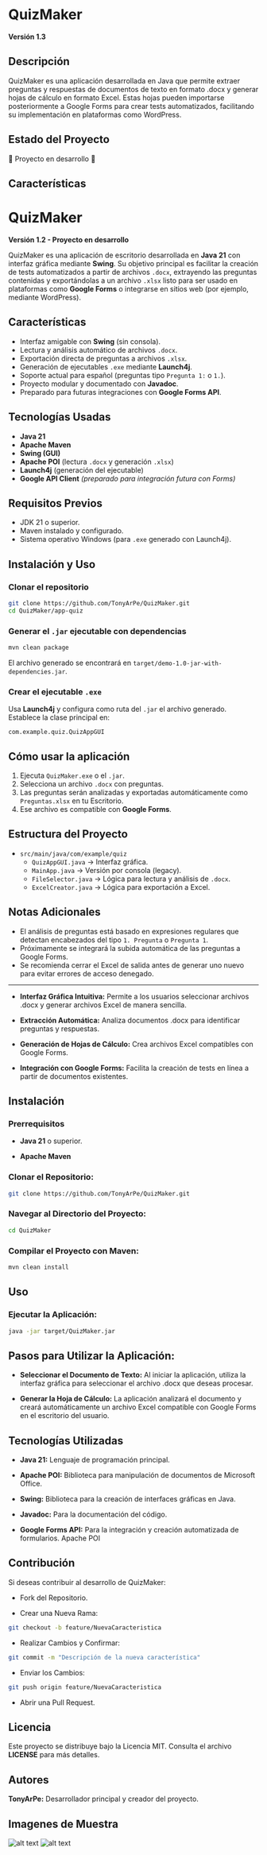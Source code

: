 # QuizMaker

**Versión 1.3**
## Descripción

QuizMaker es una aplicación desarrollada en Java que permite extraer preguntas y respuestas de documentos de texto en formato .docx y generar hojas de cálculo en formato Excel. Estas hojas pueden importarse posteriormente a Google Forms para crear tests automatizados, facilitando su implementación en plataformas como WordPress.​
## Estado del Proyecto

**:construction:** Proyecto en desarrollo :construction:​
## Características
# QuizMaker

**Versión 1.2 - Proyecto en desarrollo**

QuizMaker es una aplicación de escritorio desarrollada en **Java 21** con interfaz gráfica mediante **Swing**. Su objetivo principal es facilitar la creación de tests automatizados a partir de archivos `.docx`, extrayendo las preguntas contenidas y exportándolas a un archivo `.xlsx` listo para ser usado en plataformas como **Google Forms** o integrarse en sitios web (por ejemplo, mediante WordPress).

## Características

- Interfaz amigable con **Swing** (sin consola).
- Lectura y análisis automático de archivos `.docx`.
- Exportación directa de preguntas a archivos `.xlsx`.
- Generación de ejecutables `.exe` mediante **Launch4j**.
- Soporte actual para español (preguntas tipo `Pregunta 1:` o `1.`).
- Proyecto modular y documentado con **Javadoc**.
- Preparado para futuras integraciones con **Google Forms API**.

## Tecnologías Usadas

- **Java 21**
- **Apache Maven**
- **Swing (GUI)**
- **Apache POI** (lectura `.docx` y generación `.xlsx`)
- **Launch4j** (generación del ejecutable)
- **Google API Client** *(preparado para integración futura con Forms)*

## Requisitos Previos

- JDK 21 o superior.
- Maven instalado y configurado.
- Sistema operativo Windows (para `.exe` generado con Launch4j).

## Instalación y Uso

### Clonar el repositorio
```bash
git clone https://github.com/TonyArPe/QuizMaker.git
cd QuizMaker/app-quiz
```

### Generar el `.jar` ejecutable con dependencias
```bash
mvn clean package
```

El archivo generado se encontrará en `target/demo-1.0-jar-with-dependencies.jar`.

### Crear el ejecutable `.exe`
Usa **Launch4j** y configura como ruta del `.jar` el archivo generado. Establece la clase principal en:
```
com.example.quiz.QuizAppGUI
```

## Cómo usar la aplicación

1. Ejecuta `QuizMaker.exe` o el `.jar`.
2. Selecciona un archivo `.docx` con preguntas.
3. Las preguntas serán analizadas y exportadas automáticamente como `Preguntas.xlsx` en tu Escritorio.
4. Ese archivo es compatible con **Google Forms**.

## Estructura del Proyecto

- `src/main/java/com/example/quiz`
  - `QuizAppGUI.java` → Interfaz gráfica.
  - `MainApp.java` → Versión por consola (legacy).
  - `FileSelector.java` → Lógica para lectura y análisis de `.docx`.
  - `ExcelCreator.java` → Lógica para exportación a Excel.

## Notas Adicionales

- El análisis de preguntas está basado en expresiones regulares que detectan encabezados del tipo `1. Pregunta` o `Pregunta 1`.
- Próximamente se integrará la subida automática de las preguntas a Google Forms.
- Se recomienda cerrar el Excel de salida antes de generar uno nuevo para evitar errores de acceso denegado.

---

- **Interfaz Gráfica Intuitiva:** Permite a los usuarios seleccionar archivos .docx y generar archivos Excel de manera sencilla.​

- **Extracción Automática:** Analiza documentos .docx para identificar preguntas y respuestas.​

- **Generación de Hojas de Cálculo:** Crea archivos Excel compatibles con Google Forms.​

- **Integración con Google Forms:** Facilita la creación de tests en línea a partir de documentos existentes.​

## Instalación
### Prerrequisitos

- **Java 21** o superior.​

- **Apache Maven**​

### Clonar el Repositorio:
```bash
git clone https://github.com/TonyArPe/QuizMaker.git
```

### Navegar al Directorio del Proyecto:
```bash
cd QuizMaker
```

### Compilar el Proyecto con Maven:
```bash
mvn clean install
```

## Uso
### Ejecutar la Aplicación:
```bash
java -jar target/QuizMaker.jar
```

## Pasos para Utilizar la Aplicación:

- **Seleccionar el Documento de Texto:** Al iniciar la aplicación, utiliza la interfaz gráfica para seleccionar el archivo .docx que deseas procesar.​

- **Generar la Hoja de Cálculo:** La aplicación analizará el documento y creará automáticamente un archivo Excel compatible con Google Forms en el escritorio del usuario.​

## Tecnologías Utilizadas

- **Java 21:** Lenguaje de programación principal.​

- **Apache POI:** Biblioteca para manipulación de documentos de Microsoft Office.​

- **Swing:** Biblioteca para la creación de interfaces gráficas en Java.​

- **Javadoc:** Para la documentación del código.​

- **Google Forms API:** Para la integración y creación automatizada de formularios.​
    Apache POI

## Contribución

Si deseas contribuir al desarrollo de QuizMaker:

- Fork del Repositorio.

- Crear una Nueva Rama:
```bash
git checkout -b feature/NuevaCaracteristica
```

- Realizar Cambios y Confirmar:
```bash
git commit -m "Descripción de la nueva característica"
```

- Enviar los Cambios:
```bash
git push origin feature/NuevaCaracteristica
```

- Abrir una Pull Request.

## Licencia

Este proyecto se distribuye bajo la Licencia MIT. Consulta el archivo **LICENSE** para más detalles.​
## Autores

**TonyArPe:** Desarrollador principal y creador del proyecto.

## Imagenes de Muestra
![alt text](image.png)
![alt text](image-1.png)